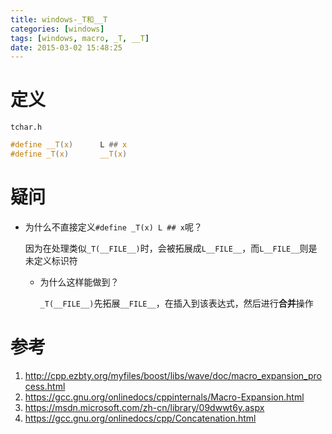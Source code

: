```yaml
---
title: windows-_T和__T
categories: [windows]
tags: [windows, macro, _T, __T]
date: 2015-03-02 15:48:25
---
```


# 定义

`tchar.h`

```c
#define __T(x)      L ## x
#define _T(x)       __T(x)
```

# 疑问

-   为什么不直接定义`#define _T(x) L ## x`呢？

    因为在处理类似`_T(__FILE__)`时，会被拓展成`L__FILE__`，而`L__FILE__`则是未定义标识符

    -   为什么这样能做到？

        `_T(__FILE__)`先拓展`__FILE__`，在插入到该表达式，然后进行**合并**操作

# 参考

1.  <http://cpp.ezbty.org/myfiles/boost/libs/wave/doc/macro_expansion_process.html>
1.  <https://gcc.gnu.org/onlinedocs/cppinternals/Macro-Expansion.html>
1.  <https://msdn.microsoft.com/zh-cn/library/09dwwt6y.aspx>
1.  <https://gcc.gnu.org/onlinedocs/cpp/Concatenation.html>
